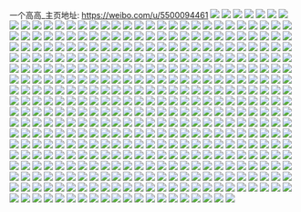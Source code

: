 一个高高_主页地址: https://weibo.com/u/5500094461 
![](https://wx4.sinaimg.cn/mw2000/7434f617gy1h8e9gai5xwj21ov2kze4m.jpg) 
![](https://wx4.sinaimg.cn/mw2000/7434f617gy1h8e9gln76xj22402tce81.jpg) 
![](https://wx4.sinaimg.cn/mw2000/7434f617gy1h8e9gbs929j22402tcnpd.jpg) 
![](https://wx4.sinaimg.cn/mw2000/7434f617gy1h8e9gn0yqlj22402tc4qq.jpg) 
![](https://wx4.sinaimg.cn/mw2000/7434f617gy1h786oh5rm3j22tc3r4e82.jpg) 
![](https://wx4.sinaimg.cn/mw2000/7434f617gy1h784rob1jmj22tc3r4q91.jpg) 
![](https://wx4.sinaimg.cn/mw2000/7434f617gy1h784rguok5j22tc3r4x6r.jpg) 
![](https://wx4.sinaimg.cn/mw2000/7434f617gy1h784qu5mx7j21w02iokjl.jpg) 
![](https://wx4.sinaimg.cn/mw2000/7434f617gy1h784qy81fmj22tc3r4qak.jpg) 
![](https://wx4.sinaimg.cn/mw2000/7434f617gy1h786prt310j22tc3r4gsg.jpg) 
![](https://wx4.sinaimg.cn/mw2000/7434f617gy1h784r9cydej22tc3r4qv8.jpg) 
![](https://wx4.sinaimg.cn/mw2000/7434f617gy1h786pbarpxj22tc3r4k31.jpg) 
![](https://wx4.sinaimg.cn/mw2000/7434f617gy1h786ovhtxjj22402tckjl.jpg) 
![](https://wx4.sinaimg.cn/mw2000/7434f617gy1h786p04cj6j22402tck1x.jpg) 
![](https://wx4.sinaimg.cn/mw2000/7434f617gy1h786rf9w1cj20u01400zk.jpg) 
![](https://wx4.sinaimg.cn/mw2000/7434f617gy1h69gsn1ndzj20u0140jwu.jpg) 
![](https://wx4.sinaimg.cn/mw2000/7434f617gy1h69gur9tvtj20tc134n1m.jpg) 
![](https://wx4.sinaimg.cn/mw2000/7434f617gy1h69gsnzzylj20u01407c6.jpg) 
![](https://wx4.sinaimg.cn/mw2000/7434f617gy1h69guq7ni6j20u0190dki.jpg) 
![](https://wx4.sinaimg.cn/mw2000/7434f617gy1h69guo80aaj20u0140qbz.jpg) 
![](https://wx4.sinaimg.cn/mw2000/7434f617gy1h69gun9n4ej20u011i45n.jpg) 
![](https://wx4.sinaimg.cn/mw2000/7434f617gy1h69gsqelgjj20u00u0acf.jpg) 
![](https://wx4.sinaimg.cn/mw2000/7434f617gy1h69gunrftqj20u0140dm6.jpg) 
![](https://wx4.sinaimg.cn/mw2000/7434f617gy1h69gum5dwwj20u0140jz8.jpg) 
![](https://wx4.sinaimg.cn/mw2000/7434f617gy1h69gurtpubj20tc15sgnq.jpg) 
![](https://wx4.sinaimg.cn/mw2000/7434f617gy1h69gummlwcj20tc13nq8y.jpg) 
![](https://wx4.sinaimg.cn/mw2000/7434f617gy1h69guqocxsj20u011jafx.jpg) 
![](https://wx4.sinaimg.cn/mw2000/7434f617gy1h69guovqqhj20u0140n4s.jpg) 
![](https://wx4.sinaimg.cn/mw2000/7434f617gy1h69gupl39ej20u0140tcv.jpg) 
![](https://wx4.sinaimg.cn/mw2000/7434f617gy1h69gsmeat3j20u0140jtv.jpg) 
![](https://wx4.sinaimg.cn/mw2000/7434f617gy1h59i1ygbh0j22252nmkaf.jpg) 
![](https://wx4.sinaimg.cn/mw2000/7434f617gy1h59i1k6gy7j22402tc4qp.jpg) 
![](https://wx4.sinaimg.cn/mw2000/7434f617gy1h59i1zxopkj22402tcwsz.jpg) 
![](https://wx4.sinaimg.cn/mw2000/7434f617gy1h59i3o9fw3j22402tc4qp.jpg) 
![](https://wx4.sinaimg.cn/mw2000/7434f617gy1h59i31kshrj22402tce81.jpg) 
![](https://wx4.sinaimg.cn/mw2000/7434f617gy1h59i0wkhomj22402tc4qp.jpg) 
![](https://wx4.sinaimg.cn/mw2000/7434f617gy1h59i828kehj22402tc1kx.jpg) 
![](https://wx4.sinaimg.cn/mw2000/7434f617gy1h59i88ce7cj22402tckjl.jpg) 
![](https://wx4.sinaimg.cn/mw2000/7434f617gy1h59i9z52n1j20u0140t9u.jpg) 
![](https://wx4.sinaimg.cn/mw2000/7434f617ly1h56n37b99gj22402tcqv5.jpg) 
![](https://wx4.sinaimg.cn/mw2000/7434f617ly1h56mrxx1bmj21w02io7ke.jpg) 
![](https://wx4.sinaimg.cn/mw2000/7434f617ly1h56mryo1h0j22f91tgtkw.jpg) 
![](https://wx4.sinaimg.cn/mw2000/7434f617ly1h56o9ztq6cj220w2p67wh.jpg) 
![](https://wx4.sinaimg.cn/mw2000/7434f617ly1h56o9wvs8nj22402tce81.jpg) 
![](https://wx4.sinaimg.cn/mw2000/7434f617ly1h56njukidaj22402tchdt.jpg) 
![](https://wx4.sinaimg.cn/mw2000/7434f617ly1h56o9vxypaj22402tckjl.jpg) 
![](https://wx4.sinaimg.cn/mw2000/7434f617ly1h4yl4yqgqbj20u011j0zu.jpg) 
![](https://wx4.sinaimg.cn/mw2000/7434f617ly1h4ykzt6j4vj20u011i44c.jpg) 
![](https://wx4.sinaimg.cn/mw2000/7434f617ly1h4ylahe8a8j20u011ithb.jpg) 
![](https://wx4.sinaimg.cn/mw2000/7434f617ly1h4ylezp49yj20u0140whu.jpg) 
![](https://wx4.sinaimg.cn/mw2000/7434f617ly1h4ylk3m116j20u0140tg0.jpg) 
![](https://wx4.sinaimg.cn/mw2000/7434f617ly1h4ylrgwpqdj20u0140jsf.jpg) 
![](https://wx4.sinaimg.cn/mw2000/7434f617ly1h4ylrkiud8j20u0140gpt.jpg) 
![](https://wx4.sinaimg.cn/mw2000/7434f617ly1h4yluj5ycnj20iz0bagm1.jpg) 
![](https://wx4.sinaimg.cn/mw2000/7434f617ly1h4yl8jxf98j20u00xngrd.jpg) 
![](https://wx4.sinaimg.cn/mw2000/7434f617ly1h4yl8ka8yrj218g0tnwjs.jpg) 
![](https://wx4.sinaimg.cn/mw2000/7434f617ly1h4ylez9hxaj20u011j110.jpg) 
![](https://wx4.sinaimg.cn/mw2000/7434f617ly1h4yl8jgdzjj20u011idnl.jpg) 
![](https://wx4.sinaimg.cn/mw2000/7434f617ly1h4yllh76jbj20u013zq5y.jpg) 
![](https://wx4.sinaimg.cn/mw2000/7434f617ly1h4ylriqucgj20u0140dn5.jpg) 
![](https://wx4.sinaimg.cn/mw2000/7434f617ly1h4ylrhi0xwj20u0140jvp.jpg) 
![](https://wx4.sinaimg.cn/mw2000/7434f617ly1h4ylmfvnnmj20u0140aej.jpg) 
![](https://wx4.sinaimg.cn/mw2000/7434f617ly1h4ylri7am9j20u0140gnj.jpg) 
![](https://wx4.sinaimg.cn/mw2000/7434f617ly1h4ylahs7q6j20u011jtgf.jpg) 
![](https://wx4.sinaimg.cn/mw2000/7434f617ly1h4cneclrz6j20wo1uoads.jpg) 
![](https://wx4.sinaimg.cn/mw2000/7434f617ly1h4cnecw7x1j20wo1uo42f.jpg) 
![](https://wx4.sinaimg.cn/mw2000/7434f617ly1h4cnedhq50j20wo1uo0wh.jpg) 
![](https://wx4.sinaimg.cn/mw2000/7434f617ly1h4cnlknpm2j20wo1uoahi.jpg) 
![](https://wx4.sinaimg.cn/mw2000/7434f617ly1h4co2sspn0j20wo1uoaj1.jpg) 
![](https://wx4.sinaimg.cn/mw2000/7434f617ly1h4co2t6otdj20wo1uo7fx.jpg) 
![](https://wx4.sinaimg.cn/mw2000/7434f617ly1h3em6442fdj22c0340x6p.jpg) 
![](https://wx4.sinaimg.cn/mw2000/7434f617ly1h3em5z7986j223z2tdu0x.jpg) 
![](https://wx4.sinaimg.cn/mw2000/7434f617ly1h3em5z18maj21w02io4qq.jpg) 
![](https://wx4.sinaimg.cn/mw2000/7434f617ly1h3em60khjtj20u01407km.jpg) 
![](https://wx4.sinaimg.cn/mw2000/7434f617ly1h3em611fcvj20u0140ncd.jpg) 
![](https://wx4.sinaimg.cn/mw2000/7434f617ly1h3em6236yhj216o1kw1kx.jpg) 
![](https://wx4.sinaimg.cn/mw2000/7434f617ly1h3em61tvyij21w02ionpd.jpg) 
![](https://wx4.sinaimg.cn/mw2000/7434f617ly1h3em63qtpmj21w02iohdu.jpg) 
![](https://wx4.sinaimg.cn/mw2000/7434f617ly1h3em65prruj21w02iohdu.jpg) 
![](https://wx4.sinaimg.cn/mw2000/7434f617ly1h3em5x53m6j21w02ioqhp.jpg) 
![](https://wx4.sinaimg.cn/mw2000/7434f617ly1h3em677ognj21w02ioe83.jpg) 
![](https://wx4.sinaimg.cn/mw2000/7434f617ly1h3em65kypej22io2io4qr.jpg) 
![](https://wx4.sinaimg.cn/mw2000/7434f617ly1h3em5n6gpgj20q4172n3o.jpg) 
![](https://wx4.sinaimg.cn/mw2000/7434f617ly1h3em66id72j21ng26aqv6.jpg) 
![](https://wx4.sinaimg.cn/mw2000/7434f617gy1h32gs71xzbj20vc1uodm2.jpg) 
![](https://wx4.sinaimg.cn/mw2000/7434f617ly1h1z1e0oanpj20u013vgs5.jpg) 
![](https://wx4.sinaimg.cn/mw2000/7434f617ly1h1z1e0znrlj21400u00zl.jpg) 
![](https://wx4.sinaimg.cn/mw2000/7434f617ly1h1z1e1clofj20u00xsn5h.jpg) 
![](https://wx4.sinaimg.cn/mw2000/7434f617ly1h1z1g12kw9j20u00u0qas.jpg) 
![](https://wx4.sinaimg.cn/mw2000/7434f617ly1h1z0a5zqauj21900u015h.jpg) 
![](https://wx4.sinaimg.cn/mw2000/7434f617ly1h1z0a6bsmuj21340u0qek.jpg) 
![](https://wx4.sinaimg.cn/mw2000/7434f617ly1h1z1e2e82qj21400u0n4a.jpg) 
![](https://wx4.sinaimg.cn/mw2000/7434f617ly1h1z1e2wiq0j20u011wdoa.jpg) 
![](https://wx4.sinaimg.cn/mw2000/7434f617ly1h1z0ebe2shj20u0190k5e.jpg) 
![](https://wx4.sinaimg.cn/mw2000/7434f617ly1h1z1e3g06wj20u0190n5w.jpg) 
![](https://wx4.sinaimg.cn/mw2000/7434f617ly1h1z1e3t0czj20u01p8n36.jpg) 
![](https://wx4.sinaimg.cn/mw2000/7434f617ly1h1z1e47jdwj20nz16mn4j.jpg) 
![](https://wx4.sinaimg.cn/mw2000/7434f617ly1h1z1e51ao3j20u018ztex.jpg) 
![](https://wx4.sinaimg.cn/mw2000/7434f617ly1h1z1e5fs9yj215a0u0dmx.jpg) 
![](https://wx4.sinaimg.cn/mw2000/7434f617ly1h1z1hdu377j21400u0wlf.jpg) 
![](https://wx4.sinaimg.cn/mw2000/7434f617ly1h0yjlpd5wej22p71z84qr.jpg) 
![](https://wx4.sinaimg.cn/mw2000/7434f617ly1h0yjlgs1pmj22402tc4qs.jpg) 
![](https://wx4.sinaimg.cn/mw2000/7434f617ly1h0yjpvjxzwj20tc1adag6.jpg) 
![](https://wx4.sinaimg.cn/mw2000/7434f617ly1h0yjm29lfuj22402tc4qt.jpg) 
![](https://wx4.sinaimg.cn/mw2000/7434f617ly1h0yjmi683gj22sk3jz1l0.jpg) 
![](https://wx4.sinaimg.cn/mw2000/7434f617ly1h0yjllgyxmj22402tcx6r.jpg) 
![](https://wx4.sinaimg.cn/mw2000/7434f617ly1h0yjqgs67uj20u0140gv1.jpg) 
![](https://wx4.sinaimg.cn/mw2000/7434f617ly1h0yjr52k21j20u0140dre.jpg) 
![](https://wx4.sinaimg.cn/mw2000/7434f617ly1h0yjm3hi9oj22402tcb29.jpg) 
![](https://wx4.sinaimg.cn/mw2000/7434f617ly1h0yjzp0c9wj20tc15b7aq.jpg) 
![](https://wx4.sinaimg.cn/mw2000/7434f617ly1h0avbr00k8j20zk0y1tnk.jpg) 
![](https://wx4.sinaimg.cn/mw2000/7434f617ly1h0aveffuv3j20zk0xzq8g.jpg) 
![](https://wx4.sinaimg.cn/mw2000/7434f617ly1h0avbs35mbj20qo0zjtf1.jpg) 
![](https://wx4.sinaimg.cn/mw2000/7434f617ly1h0awy1tpcsj20vx0qmtd0.jpg) 
![](https://wx4.sinaimg.cn/mw2000/7434f617ly1h0avefu6z3j20u00wljyr.jpg) 
![](https://wx4.sinaimg.cn/mw2000/7434f617ly1h0aw72tk54j20sg0lsn0e.jpg) 
![](https://wx4.sinaimg.cn/mw2000/7434f617ly1h0avg6stmkj20i00o0jut.jpg) 
![](https://wx4.sinaimg.cn/mw2000/7434f617ly1h0avef0tdcj20kz0if78o.jpg) 
![](https://wx4.sinaimg.cn/mw2000/7434f617ly1h0avbwffw2j20go0krwht.jpg) 
![](https://wx4.sinaimg.cn/mw2000/7434f617ly1h0avbsd7t0j20u00zgaee.jpg) 
![](https://wx4.sinaimg.cn/mw2000/7434f617ly1h0avbsnjvjj20qa0rndjy.jpg) 
![](https://wx4.sinaimg.cn/mw2000/7434f617ly1h0awy1ewuxj20kg0djdh0.jpg) 
![](https://wx4.sinaimg.cn/mw2000/7434f617ly1h0axb1cyzxj20iq0jr41v.jpg) 
![](https://wx4.sinaimg.cn/mw2000/7434f617ly1h0axb1mvaoj20zk0yrq9e.jpg) 
![](https://wx4.sinaimg.cn/mw2000/7434f617ly1h03ihiwiyaj22402tc7wj.jpg) 
![](https://wx4.sinaimg.cn/mw2000/7434f617ly1h03ikhndmnj223o23oqv5.jpg) 
![](https://wx4.sinaimg.cn/mw2000/7434f617ly1h03i8bxm3dj21tj26ux6p.jpg) 
![](https://wx4.sinaimg.cn/mw2000/7434f617ly1h03ibl0lubj21rn2cuhdt.jpg) 
![](https://wx4.sinaimg.cn/mw2000/7434f617ly1gxlwe4xadcj21jk223as0.jpg) 
![](https://wx4.sinaimg.cn/mw2000/7434f617gy1gx8fly6fq6j22402tc1ky.jpg) 
![](https://wx4.sinaimg.cn/mw2000/7434f617gy1gx7n3zvn57j22c0340npe.jpg) 
![](https://wx4.sinaimg.cn/mw2000/7434f617gy1gx7n412xsaj22402tckjm.jpg) 
![](https://wx4.sinaimg.cn/mw2000/7434f617gy1gx7n4396hnj22al31ve83.jpg) 
![](https://wx4.sinaimg.cn/mw2000/7434f617gy1gx7n469e89j22tc2401l1.jpg) 
![](https://wx4.sinaimg.cn/mw2000/7434f617gy1gx8flxcn4rj22402tckjl.jpg) 
![](https://wx4.sinaimg.cn/mw2000/7434f617gy1gx7n47f4emj22402tcqrv.jpg) 
![](https://wx4.sinaimg.cn/mw2000/7434f617gy1gx8fp07vfaj20u01hcqao.jpg) 
![](https://wx4.sinaimg.cn/mw2000/7434f617gy1gx7n4b4vi6j22402tc4qq.jpg) 
![](https://wx4.sinaimg.cn/mw2000/7434f617gy1gx7n49afnaj22402tcu0y.jpg) 
![](https://wx4.sinaimg.cn/mw2000/7434f617gy1gx8fjcwld6j22402tc1kx.jpg) 
![](https://wx4.sinaimg.cn/mw2000/7434f617gy1gx8flwlzzxj22t11vlx6q.jpg) 
![](https://wx4.sinaimg.cn/mw2000/7434f617gy1gw93fyltr8j20i50r5q7y.jpg) 
![](https://wx4.sinaimg.cn/mw2000/7434f617gy1gvt3kr3l45j22gq1vw1kx.jpg) 
![](https://wx4.sinaimg.cn/mw2000/7434f617gy1gvt3kpt0s4j22qm1r71ce.jpg) 
![](https://wx4.sinaimg.cn/mw2000/7434f617gy1gvt3l321l2j20u0140dj3.jpg) 
![](https://wx4.sinaimg.cn/mw2000/7434f617gy1gvt3ksxt4cj20u0140wjj.jpg) 
![](https://wx4.sinaimg.cn/mw2000/0027WrhJgy1gvjc7fjay5j60u012r76o02.jpg) 
![](https://wx4.sinaimg.cn/mw2000/0027WrhJgy1gvjbspdbe0j60tc142n2102.jpg) 
![](https://wx4.sinaimg.cn/mw2000/0027WrhJgy1gvjbsqgzpvj60u0140dme02.jpg) 
![](https://wx4.sinaimg.cn/mw2000/0027WrhJgy1gvjbs7j9tcj60u01400x802.jpg) 
![](https://wx4.sinaimg.cn/mw2000/0027WrhJgy1gvjbsanmjwj60u0140qcd02.jpg) 
![](https://wx4.sinaimg.cn/mw2000/0027WrhJgy1gvjbmyn5myj62402tckjm02.jpg) 
![](https://wx4.sinaimg.cn/mw2000/0027WrhJgy1gvjbn1zguhj62tc2404qp02.jpg) 
![](https://wx4.sinaimg.cn/mw2000/0027WrhJgy1gvjbn0qmldj62402tcnpe02.jpg) 
![](https://wx4.sinaimg.cn/mw2000/0027WrhJgy1gvjbmm89ezj61w02ioqv502.jpg) 
![](https://wx4.sinaimg.cn/mw2000/0027WrhJgy1gvelltgmg3j61zx2qrnpd02.jpg) 
![](https://wx4.sinaimg.cn/mw2000/0027WrhJgy1gvellvv3zsj62402tcx6q02.jpg) 
![](https://wx4.sinaimg.cn/mw2000/0027WrhJgy1gvellx14rkj61tb2n41kx02.jpg) 
![](https://wx4.sinaimg.cn/mw2000/0027WrhJgy1gvelujkqq2j60u0140n1l02.jpg) 
![](https://wx4.sinaimg.cn/mw2000/0027WrhJgy1gveluk6a6cj60u0140q6r02.jpg) 
![](https://wx4.sinaimg.cn/mw2000/0027WrhJgy1gvelukpk4hj60tc150n0j02.jpg) 
![](https://wx4.sinaimg.cn/mw2000/0027WrhJgy1gvelqi6ljkj62tc2404qp02.jpg) 
![](https://wx4.sinaimg.cn/mw2000/0027WrhJgy1gvelxf7097j60u0140wn602.jpg) 
![](https://wx4.sinaimg.cn/mw2000/0027WrhJgy1gvelul5papj60u0140dil02.jpg) 
![](https://wx4.sinaimg.cn/mw2000/0027WrhJgy1gvelqq3aayj62402tc7wi02.jpg) 
![](https://wx4.sinaimg.cn/mw2000/0027WrhJgy1guv107p72uj60u013z7fm02.jpg) 
![](https://wx4.sinaimg.cn/mw2000/0027WrhJgy3gtgcoiukdaj616o1kw4qp02.jpg) 
![](https://wx4.sinaimg.cn/mw2000/7434f617gy1gtbezupnygj22402tcnpd.jpg) 
![](https://wx4.sinaimg.cn/mw2000/7434f617gy1gtbezw4ov0j21v72n4hdt.jpg) 
![](https://wx4.sinaimg.cn/mw2000/7434f617gy1gtbf5geo83j22tc2tc1kz.jpg) 
![](https://wx4.sinaimg.cn/mw2000/7434f617gy1gtbfb377nbj21uy2h8x6p.jpg) 
![](https://wx4.sinaimg.cn/mw2000/7434f617gy1gt6chqmpafj21w02io7wi.jpg) 
![](https://wx4.sinaimg.cn/mw2000/7434f617gy1gt6chsn8edj21w01w0b29.jpg) 
![](https://wx4.sinaimg.cn/mw2000/7434f617gy1gt6chunmkij22uy2581ky.jpg) 
![](https://wx4.sinaimg.cn/mw2000/7434f617gy1gt6chrn42kj21un2gv7wh.jpg) 
![](https://wx4.sinaimg.cn/mw2000/7434f617gy1gt1f27c523j20u013zqad.jpg) 
![](https://wx4.sinaimg.cn/mw2000/7434f617gy1gsiti3ql8kj20u0140k0m.jpg) 
![](https://wx4.sinaimg.cn/mw2000/7434f617gy1gsdb6vcmgnj21400u0h9q.jpg) 
![](https://wx4.sinaimg.cn/mw2000/7434f617gy1gsdcev014pj20u01404ls.jpg) 
![](https://wx4.sinaimg.cn/mw2000/7434f617gy1gsdbgbad9tj20u0140tv9.jpg) 
![](https://wx4.sinaimg.cn/mw2000/7434f617gy1gsdbdl6akbj20u01401j0.jpg) 
![](https://wx4.sinaimg.cn/mw2000/7434f617gy1gsdb6wckjij20u0140ngx.jpg) 
![](https://wx4.sinaimg.cn/mw2000/7434f617gy1gsdbe8jk4oj20tc134q6w.jpg) 
![](https://wx4.sinaimg.cn/mw2000/7434f617gy1grx9upi7x7j20yi1a0npe.jpg) 
![](https://wx4.sinaimg.cn/mw2000/7434f617gy1grx9tojg91j22c0340qud.jpg) 
![](https://wx4.sinaimg.cn/mw2000/7434f617gy1grx9ttlvfdj23402c0u0x.jpg) 
![](https://wx4.sinaimg.cn/mw2000/7434f617gy1grx9uhvihbj20yi1bke81.jpg) 
![](https://wx4.sinaimg.cn/mw2000/7434f617gy1grx9u8624fj23402c01kx.jpg) 
![](https://wx4.sinaimg.cn/mw2000/7434f617gy1grx9tw1cdfj23402c0dzv.jpg) 
![](https://wx4.sinaimg.cn/mw2000/7434f617gy1grx9u27u68j22c03401kx.jpg) 
![](https://wx4.sinaimg.cn/mw2000/7434f617gy1grx9v292bvj20yg19yu0x.jpg) 
![](https://wx4.sinaimg.cn/mw2000/7434f617gy1grx9u5fnl4j23402c0hdt.jpg) 
![](https://wx4.sinaimg.cn/mw2000/7434f617gy1gqwzz7xdzmj20u01p8jui.jpg) 
![](https://wx4.sinaimg.cn/mw2000/7434f617gy1gqn26z5aqdj22402tckjn.jpg) 
![](https://wx4.sinaimg.cn/mw2000/7434f617gy1gqn1we5nczj22402tc1ky.jpg) 
![](https://wx4.sinaimg.cn/mw2000/7434f617gy1gqn1wfcov3j20u0140148.jpg) 
![](https://wx4.sinaimg.cn/mw2000/7434f617gy1gqn1wg2rc1j20tc14zq75.jpg) 
![](https://wx4.sinaimg.cn/mw2000/7434f617gy1gqn21wlzhaj21400u0dl7.jpg) 
![](https://wx4.sinaimg.cn/mw2000/7434f617gy1gqn1z1mcbvj20u0140jug.jpg) 
![](https://wx4.sinaimg.cn/mw2000/7434f617gy1gqn1vrldirj20u0140n0b.jpg) 
![](https://wx4.sinaimg.cn/mw2000/7434f617gy1gqn1vs8sufj20tc0vu45l.jpg) 
![](https://wx4.sinaimg.cn/mw2000/7434f617gy1gqn1thcveqj22402tce82.jpg) 
![](https://wx4.sinaimg.cn/mw2000/7434f617gy1gpmhxlgmfoj21uo0vch7h.jpg) 
![](https://wx4.sinaimg.cn/mw2000/7434f617gy1gpmhxm1yusj21uo0vc7wh.jpg) 
![](https://wx4.sinaimg.cn/mw2000/7434f617gy1gpmhxmv0bhj21uo0vcn90.jpg) 
![](https://wx4.sinaimg.cn/mw2000/7434f617gy1gpmhxn83ijj21uo0vctnk.jpg) 
![](https://wx4.sinaimg.cn/mw2000/7434f617gy1gpmhxnlpclj21uo0vck7k.jpg) 
![](https://wx4.sinaimg.cn/mw2000/7434f617gy1gpmi8poub9j20n00uo48a.jpg) 
![](https://wx4.sinaimg.cn/mw2000/7434f617ly1goyw582fcmj22c03407wi.jpg) 
![](https://wx4.sinaimg.cn/mw2000/7434f617ly1goyw59y29fj21t02eonpd.jpg) 
![](https://wx4.sinaimg.cn/mw2000/7434f617ly1goyw5cjkpuj21w02io1l1.jpg) 
![](https://wx4.sinaimg.cn/mw2000/7434f617ly1goyw5ioeetj22c0340b2b.jpg) 
![](https://wx4.sinaimg.cn/mw2000/7434f617ly1goyw5dvhutj22c0340x6r.jpg) 
![](https://wx4.sinaimg.cn/mw2000/7434f617ly1goyw5b9slrj21w02io7wi.jpg) 
![](https://wx4.sinaimg.cn/mw2000/7434f617ly1goyw5h08ukj22c0340x6r.jpg) 
![](https://wx4.sinaimg.cn/mw2000/7434f617ly1goyw5fac03j23402c0npd.jpg) 
![](https://wx4.sinaimg.cn/mw2000/7434f617ly1goyw58zp6hj22c0340x6q.jpg) 
![](https://wx4.sinaimg.cn/mw2000/7434f617ly1goioptb67uj21jc2b1u0x.jpg) 
![](https://wx4.sinaimg.cn/mw2000/7434f617ly1goiopvh99jj21kw2dcqva.jpg) 
![](https://wx4.sinaimg.cn/mw2000/7434f617ly1goioqb3oy0j22dc1kwe81.jpg) 
![](https://wx4.sinaimg.cn/mw2000/7434f617ly1goioqacxvej21kw2dce81.jpg) 
![](https://wx4.sinaimg.cn/mw2000/7434f617ly1goiopxt5mnj21ys2mcb2a.jpg) 
![](https://wx4.sinaimg.cn/mw2000/7434f617ly1goioqesw02j22yq2824qr.jpg) 
![](https://wx4.sinaimg.cn/mw2000/7434f617ly1goiopzziatj21kw2dcnpd.jpg) 
![](https://wx4.sinaimg.cn/mw2000/7434f617ly1goioq0mp6lj213l1neb29.jpg) 
![](https://wx4.sinaimg.cn/mw2000/7434f617ly1goioq8qtxsj22db1n8b2a.jpg) 
![](https://wx4.sinaimg.cn/mw2000/7434f617ly1goioq52vttj22dc1kwx6q.jpg) 
![](https://wx4.sinaimg.cn/mw2000/7434f617ly1goioqi972jj22dc1kwu10.jpg) 
![](https://wx4.sinaimg.cn/mw2000/7434f617ly1goiopz5w5gj21kw2dchdt.jpg) 
![](https://wx4.sinaimg.cn/mw2000/7434f617ly1goioq6koq3j22io1w0b2c.jpg) 
![](https://wx4.sinaimg.cn/mw2000/7434f617ly1goiopwy74mj21lu2dcx6p.jpg) 
![](https://wx4.sinaimg.cn/mw2000/7434f617ly1goioqg79nij21kw1wcqv6.jpg) 
![](https://wx4.sinaimg.cn/mw2000/7434f617ly1goioqc08whj21k71k64qp.jpg) 
![](https://wx4.sinaimg.cn/mw2000/7434f617ly1goioqgs6gej21fj25bhdt.jpg) 
![](https://wx4.sinaimg.cn/mw2000/7434f617ly1goioqdfhj8j230i29dhdv.jpg) 
![](https://wx4.sinaimg.cn/mw2000/7434f617ly1go4aapk5amj22402tc7wj.jpg) 
![](https://wx4.sinaimg.cn/mw2000/7434f617ly1go4aar9hp8j22402tchdv.jpg) 
![](https://wx4.sinaimg.cn/mw2000/7434f617ly1gn81w0xyn2j21w12ipe81.jpg) 
![](https://wx4.sinaimg.cn/mw2000/7434f617ly1gn81w02cm2j21w12iphdt.jpg) 
![](https://wx4.sinaimg.cn/mw2000/7434f617ly1gn81w4jgwrj21w12ipnpd.jpg) 
![](https://wx4.sinaimg.cn/mw2000/7434f617ly1gn81w1vv7vj22402tchdt.jpg) 
![](https://wx4.sinaimg.cn/mw2000/7434f617ly1gn821dwesyj21lu2eq4pd.jpg) 
![](https://wx4.sinaimg.cn/mw2000/7434f617ly1gn81w33qi3j22402tc4qq.jpg) 
![](https://wx4.sinaimg.cn/mw2000/7434f617ly1gn81w6bcbsj21xx2wv4qq.jpg) 
![](https://wx4.sinaimg.cn/mw2000/7434f617ly1gn81vxtysbj21w12ipu0x.jpg) 
![](https://wx4.sinaimg.cn/mw2000/7434f617ly1gn8230oip1j20u0140q4k.jpg) 
![](https://wx4.sinaimg.cn/mw2000/7434f617ly1gn63ahr54ej215s1jq1kx.jpg) 
![](https://wx4.sinaimg.cn/mw2000/7434f617ly1gmr1nzwr9kj20t212qh9k.jpg) 
![](https://wx4.sinaimg.cn/mw2000/7434f617ly1gmr1o1ae8nj20u01404qp.jpg) 
![](https://wx4.sinaimg.cn/mw2000/7434f617ly1gmr1o1r87zj20u01401kx.jpg) 
![](https://wx4.sinaimg.cn/mw2000/7434f617ly1gmr1o0fy56j20u01404qp.jpg) 
![](https://wx4.sinaimg.cn/mw2000/7434f617ly1gmmxajo1oqj2240240npd.jpg) 
![](https://wx4.sinaimg.cn/mw2000/7434f617ly1gmmxal8y7hj22402tce83.jpg) 
![](https://wx4.sinaimg.cn/mw2000/7434f617ly1gmmxapz5kkj2240240x6p.jpg) 
![](https://wx4.sinaimg.cn/mw2000/7434f617ly1gmmxam5u7dj2240240npe.jpg) 
![](https://wx4.sinaimg.cn/mw2000/7434f617ly1gmmxaqgsumj20tc0vh76r.jpg) 
![](https://wx4.sinaimg.cn/mw2000/7434f617ly1gmmxao2r7jj21p82iokjo.jpg) 
![](https://wx4.sinaimg.cn/mw2000/7434f617ly1gmmxapeva2j20u0140130.jpg) 
![](https://wx4.sinaimg.cn/mw2000/7434f617ly1gmmxdwhjsuj20u00vndjm.jpg) 
![](https://wx4.sinaimg.cn/mw2000/7434f617ly1gmmxcil9lkj20u0140789.jpg) 
![](https://wx4.sinaimg.cn/mw2000/7434f617gy1gkq9zyqfs6j22c02c0jwx.jpg) 
![](https://wx4.sinaimg.cn/mw2000/7434f617gy1gjsuf72sw1j20tc0x4wiw.jpg) 
![](https://wx4.sinaimg.cn/mw2000/7434f617gy1gjsufgqyv2j20tc18en33.jpg) 
![](https://wx4.sinaimg.cn/mw2000/7434f617gy1gjsuftaw7jj20tc0tlab7.jpg) 
![](https://wx4.sinaimg.cn/mw2000/7434f617gy1gjsunvkkywj20u0140x38.jpg) 
![](https://wx4.sinaimg.cn/mw2000/7434f617gy1gj3yrgmxzhj22tc2404qq.jpg) 
![](https://wx4.sinaimg.cn/mw2000/7434f617ly1gixbmkaw44j22io1w0qv6.jpg) 
![](https://wx4.sinaimg.cn/mw2000/7434f617ly1gixbmlvahgj22ac1ppe82.jpg) 
![](https://wx4.sinaimg.cn/mw2000/7434f617ly1gixbnf0vgaj21og2ioe83.jpg) 
![](https://wx4.sinaimg.cn/mw2000/7434f617ly1giycjkjgjjj212a1w1kjl.jpg) 
![](https://wx4.sinaimg.cn/mw2000/7434f617ly1giyclas5aoj21tu1ujnpd.jpg) 
![](https://wx4.sinaimg.cn/mw2000/7434f617ly1giyfk5849xj21l82iou0y.jpg) 
![](https://wx4.sinaimg.cn/mw2000/7434f617ly1giyfjvo5b6j21nn2ge4qq.jpg) 
![](https://wx4.sinaimg.cn/mw2000/7434f617ly1giyffaz4etj22io1w0e82.jpg) 
![](https://wx4.sinaimg.cn/mw2000/7434f617ly1giycle83agj22c0340hdt.jpg) 
![](https://wx4.sinaimg.cn/mw2000/7434f617ly1giyff8a135j21xh1g41ky.jpg) 
![](https://wx4.sinaimg.cn/mw2000/7434f617ly1giyclcoyibj21p72ffkjm.jpg) 
![](https://wx4.sinaimg.cn/mw2000/7434f617ly1giyfjxjohaj21qi1qikjl.jpg) 
![](https://wx4.sinaimg.cn/mw2000/7434f617ly1giyfk2b9yoj22gm1n34qr.jpg) 
![](https://wx4.sinaimg.cn/mw2000/7434f617gy1giagbqu11tj20lm0we13b.jpg) 
![](https://wx4.sinaimg.cn/mw2000/7434f617gy1giag0oy0eij22tc240hdt.jpg) 
![](https://wx4.sinaimg.cn/mw2000/7434f617gy1giag0k6ebbj22402tcnpe.jpg) 
![](https://wx4.sinaimg.cn/mw2000/7434f617gy1giag0qpqjcj22tc240hdt.jpg) 
![](https://wx4.sinaimg.cn/mw2000/7434f617gy1gfvqnros43j22bf1q24in.jpg) 
![](https://wx4.sinaimg.cn/mw2000/7434f617gy1gfdb6y009pj21w01f01ky.jpg) 
![](https://wx4.sinaimg.cn/mw2000/7434f617gy1gfd6ellh5kj22tc240qv6.jpg) 
![](https://wx4.sinaimg.cn/mw2000/7434f617gy1gfd6df6t91j23k02o0qva.jpg) 
![](https://wx4.sinaimg.cn/mw2000/7434f617gy1gf9ob2x7t6j22tc2404qt.jpg) 
![](https://wx4.sinaimg.cn/mw2000/7434f617gy1gf9ob5sompj21vk2tc7wm.jpg) 
![](https://wx4.sinaimg.cn/mw2000/7434f617gy1gf9ob111kuj222a2r1npg.jpg) 
![](https://wx4.sinaimg.cn/mw2000/7434f617gy1gf9onjw25vj20w01tchdt.jpg) 
![](https://wx4.sinaimg.cn/mw2000/7434f617gy1gevhvionz3j20u00u0wfe.jpg) 
![](https://wx4.sinaimg.cn/mw2000/7434f617gy1gevhsypl2pj20u0140jwo.jpg) 
![](https://wx4.sinaimg.cn/mw2000/7434f617gy1gevhvda9jhj20u00u0q5g.jpg) 
![](https://wx4.sinaimg.cn/mw2000/7434f617gy1gevhs0zbczj20u0140afy.jpg) 
![](https://wx4.sinaimg.cn/mw2000/7434f617gy1gevhvtyv0lj20u00u0dkc.jpg) 
![](https://wx4.sinaimg.cn/mw2000/7434f617gy1gevhrl3pe6j20u0140q93.jpg) 
![](https://wx4.sinaimg.cn/mw2000/7434f617gy1gevhw0v46fj20u00u00ul.jpg) 
![](https://wx4.sinaimg.cn/mw2000/7434f617gy1gevhoaucylj22402404qt.jpg) 
![](https://wx4.sinaimg.cn/mw2000/7434f617gy1gevhoxo721j22a331gb2f.jpg) 
![](https://wx4.sinaimg.cn/mw2000/7434f617gy3geu9bxdf9tj21qi1qih39.jpg) 
![](https://wx4.sinaimg.cn/mw2000/7434f617gy3gei1n3dtlcj211x1ekdqm.jpg) 
![](https://wx4.sinaimg.cn/mw2000/7434f617gy3ge6f0msrebj21c61c64do.jpg) 
![](https://wx4.sinaimg.cn/mw2000/7434f617ly1ge1m0xvu2vj215o15o7wh.jpg) 
![](https://wx4.sinaimg.cn/mw2000/7434f617gy1gcqx5zef50j21jk1jke82.jpg) 
![](https://wx4.sinaimg.cn/mw2000/7434f617gy1gcpsuuhu1zj21g41xhnpd.jpg) 
![](https://wx4.sinaimg.cn/mw2000/7434f617gy1gcs4rh39yyj21101idnoq.jpg) 
![](https://wx4.sinaimg.cn/mw2000/7434f617gy1gcozj1z5nlj21jk1jk1kz.jpg) 
![](https://wx4.sinaimg.cn/mw2000/7434f617gy1gcgk8wt7tij215o1jkx6p.jpg) 
![](https://wx4.sinaimg.cn/mw2000/7434f617gy1gcgm0k3ckhj21mc25s4qr.jpg) 
![](https://wx4.sinaimg.cn/mw2000/7434f617gy1gcgk8vvenuj21jk1jkb2a.jpg) 
![](https://wx4.sinaimg.cn/mw2000/7434f617gy1gci3031756j21jk1jk7wi.jpg) 
![](https://wx4.sinaimg.cn/mw2000/7434f617gy1gcgm0irh05j21mc1mcnpd.jpg) 
![](https://wx4.sinaimg.cn/mw2000/7434f617gy1gcpyjo439pj21i61i7hdt.jpg) 
![](https://wx4.sinaimg.cn/mw2000/7434f617gy1gcgmi0q22bj20u00u0n28.jpg) 
![](https://wx4.sinaimg.cn/mw2000/7434f617gy1gcr7iwpdxyj21mc25s7wi.jpg) 
![](https://wx4.sinaimg.cn/mw2000/7434f617gy1gch840q9yej20ca0f774z.jpg) 
![](https://wx4.sinaimg.cn/mw2000/7434f617gy1gbzphdp8yqj21tc1tchdt.jpg) 
![](https://wx4.sinaimg.cn/mw2000/7434f617gy1gbzphec4ldj20wo1uojy8.jpg) 
![](https://wx4.sinaimg.cn/mw2000/7434f617gy1gbzphcvjfcj217k1tckjl.jpg) 
![](https://wx4.sinaimg.cn/mw2000/7434f617gy3gaw6ws822qj20zk1bfdi3.jpg) 
![](https://wx4.sinaimg.cn/mw2000/7434f617gy1g7hzsau98oj20tk1hcx6q.jpg) 
![](https://wx4.sinaimg.cn/mw2000/7434f617gy1g7ajqmcryxj23342bckjq.jpg) 
![](https://wx4.sinaimg.cn/mw2000/7434f617gy1g7bkjy0u6tj21sg16zqv5.jpg) 
![](https://wx4.sinaimg.cn/mw2000/7434f617gy1g7blxd5wsdj20ty18ye82.jpg) 
![](https://wx4.sinaimg.cn/mw2000/7434f617gy1g7blxgzdvuj22z128au12.jpg) 
![](https://wx4.sinaimg.cn/mw2000/7434f617gy1g7bkneaay1j22bc334u12.jpg) 
![](https://wx4.sinaimg.cn/mw2000/7434f617gy1g7bkvk2jfdj21d82fon6l.jpg) 
![](https://wx4.sinaimg.cn/mw2000/7434f617gy1g7blxklew5j225u38ve83.jpg) 
![](https://wx4.sinaimg.cn/mw2000/7434f617gy1g7blxo35qlj23402c0qva.jpg) 
![](https://wx4.sinaimg.cn/mw2000/7434f617gy1g7blxwgihoj226e332qvb.jpg) 
![](https://wx4.sinaimg.cn/mw2000/7434f617gy1g55mkzbg3pj20pk8xlu0x.jpg) 
![](https://wx4.sinaimg.cn/mw2000/7434f617gy1g55mlaqtpqj20qy8h17wi.jpg) 
![](https://wx4.sinaimg.cn/mw2000/7434f617gy1g55ml53nufj20qw8hjnpd.jpg) 
![](https://wx4.sinaimg.cn/mw2000/7434f617gy1g55ml8nja5j20v27cl4qp.jpg) 
![](https://wx4.sinaimg.cn/mw2000/7434f617gy1g55mky27d2j20sb82cb2a.jpg) 
![](https://wx4.sinaimg.cn/mw2000/7434f617gy1g55ml7mz0bj20sr7xt7wi.jpg) 
![](https://wx4.sinaimg.cn/mw2000/7434f617gy1g55ml6ds61j20ru8784qq.jpg) 
![](https://wx4.sinaimg.cn/mw2000/7434f617gy1g55nipxvuyj20u27ld1ky.jpg) 
![](https://wx4.sinaimg.cn/mw2000/7434f617gy1g55nirigwqj20ud7iinpe.jpg) 
![](https://wx4.sinaimg.cn/mw2000/7434f617gy1g52byhrw5cj22c0340npe.jpg) 
![](https://wx4.sinaimg.cn/mw2000/7434f617gy1g3r5t9vhu2j22c02c0b29.jpg) 
![](https://wx4.sinaimg.cn/mw2000/7434f617gy1g3r5tc9j6cj20ty190h4v.jpg) 
![](https://wx4.sinaimg.cn/mw2000/7434f617gy1g3r5tbkzkcj22c02c04qp.jpg) 
![](https://wx4.sinaimg.cn/mw2000/7434f617gy1g3r5taizalj22c02c01kx.jpg) 
![](https://wx4.sinaimg.cn/mw2000/7434f617gy1g3r5tdrkyxj20ty18y7wh.jpg) 
![](https://wx4.sinaimg.cn/mw2000/7434f617gy1g3r5taxwfhj22c02c0h42.jpg) 
![](https://wx4.sinaimg.cn/mw2000/7434f617gy1g3r5tck2icj20ty192mzw.jpg) 
![](https://wx4.sinaimg.cn/mw2000/7434f617gy1g3r5t95fq6j20ty18s443.jpg) 
![](https://wx4.sinaimg.cn/mw2000/7434f617gy1g3r5td0945j20ty190qni.jpg) 
![](https://wx4.sinaimg.cn/mw2000/7434f617gy1g2f6y9qhtnj22c02c0npf.jpg) 
![](https://wx4.sinaimg.cn/mw2000/7434f617gy1g1f1z20kn0j21o02yo7wn.jpg) 
![](https://wx4.sinaimg.cn/mw2000/7434f617gy1g1f3kj5b64j20qk0zfb20.jpg) 
![](https://wx4.sinaimg.cn/mw2000/7434f617gy1g1ez42pwu6j20rs0rsqid.jpg) 
![](https://wx4.sinaimg.cn/mw2000/7434f617gy1g1f1z4npt8j22c03407wo.jpg) 
![](https://wx4.sinaimg.cn/mw2000/7434f617gy1g1f2b6zje9j20k00tvju6.jpg) 
![](https://wx4.sinaimg.cn/mw2000/7434f617gy1g1f1z8f6o8j22802yox70.jpg) 
![](https://wx4.sinaimg.cn/mw2000/7434f617gy1g1f2krdpilj21o01o0tyz.jpg) 
![](https://wx4.sinaimg.cn/mw2000/7434f617gy1g1f1yydn7sj21w02iokjl.jpg) 
![](https://wx4.sinaimg.cn/mw2000/7434f617gy1g1f3ekri36j21ho1zkx6r.jpg) 
![](https://wx4.sinaimg.cn/mw2000/7434f617gy1fz8poauptdj21o92z44qr.jpg) 
![](https://wx4.sinaimg.cn/mw2000/7434f617gy1fw16ye9f5gj216n1kw1kx.jpg) 
![](https://wx4.sinaimg.cn/mw2000/7434f617gy1fw16ylsn3yj23402c0npj.jpg) 
![](https://wx4.sinaimg.cn/mw2000/7434f617gy1fw16ypadfuj23402c0u0y.jpg) 
![](https://wx4.sinaimg.cn/mw2000/7434f617gy1fw16zfx016j22z81zib2g.jpg) 
![](https://wx4.sinaimg.cn/mw2000/7434f617gy1fw1qlcna8kj21mq2g47wi.jpg) 
![](https://wx4.sinaimg.cn/mw2000/7434f617gy1fw1qlf2chbj233y22nhdz.jpg) 
![](https://wx4.sinaimg.cn/mw2000/7434f617gy1fw15rw6m1gj22qj3nd7wj.jpg) 
![](https://wx4.sinaimg.cn/mw2000/7434f617gy1fw1qlgki71j22c03401kz.jpg) 
![](https://wx4.sinaimg.cn/mw2000/7434f617gy1fw1qlhv8d8j22c0340kjm.jpg) 
![](https://wx4.sinaimg.cn/mw2000/7434f617gy1ftpas6wwchj22c0340u0y.jpg) 
![](https://wx4.sinaimg.cn/mw2000/7434f617gy1fvfquse0gwj22c02c01ky.jpg) 
![](https://wx4.sinaimg.cn/mw2000/7434f617gy1fvts8590h9j20yi0yiqv5.jpg) 
![](https://wx4.sinaimg.cn/mw2000/7434f617gy1fsumltjcnmj21ai1pzb29.jpg) 
![](https://wx4.sinaimg.cn/mw2000/7434f617gy1fvcll1urtzj21z91z9e81.jpg) 
![](https://wx4.sinaimg.cn/mw2000/7434f617gy1fvclkrfhygj22c01r34qp.jpg) 
![](https://wx4.sinaimg.cn/mw2000/7434f617gy1fvdhr4ziabj22c02c0kjm.jpg) 
![](https://wx4.sinaimg.cn/mw2000/7434f617gy1fvjacly9vkj22vn29jkjm.jpg) 
![](https://wx4.sinaimg.cn/mw2000/7434f617gy1fvj9w0un85j20yi0yihdu.jpg) 
![](https://wx4.sinaimg.cn/mw2000/7434f617gy1fvad1thxapj20yl6lmx6q.jpg) 
![](https://wx4.sinaimg.cn/mw2000/7434f617gy1fvabmh5aftj20ya6nne82.jpg) 
![](https://wx4.sinaimg.cn/mw2000/7434f617gy1fvacptcgcfj20tc7s3npe.jpg) 
![](https://wx4.sinaimg.cn/mw2000/7434f617gy1fvacvgi2zij20yp6kshdu.jpg) 
![](https://wx4.sinaimg.cn/mw2000/7434f617gy1fvac44oar8j20um7gb7wj.jpg) 
![](https://wx4.sinaimg.cn/mw2000/7434f617gy1fvacem2m85j210i6961ky.jpg) 
![](https://wx4.sinaimg.cn/mw2000/7434f617gy1fvadalukcaj20vv75s1kz.jpg) 
![](https://wx4.sinaimg.cn/mw2000/7434f617gy1fvalgioajqj20v37cahdu.jpg) 
![](https://wx4.sinaimg.cn/mw2000/7434f617gy1fvalj086iqj20yi1fjjwz.jpg) 
![](https://wx4.sinaimg.cn/mw2000/7434f617gy1frd89v2dcqj2240240kjl.jpg) 
![](https://wx4.sinaimg.cn/mw2000/7434f617gy1fr21tn5yr1j22bi2binpe.jpg) 
![](https://wx4.sinaimg.cn/mw2000/7434f617gy1frd8aulyjgj22c62c0kjl.jpg) 
![](https://wx4.sinaimg.cn/mw2000/7434f617gy1frd89p5u9mj220x2pc1ky.jpg) 
![](https://wx4.sinaimg.cn/mw2000/7434f617gy1frd8etgn58j22c02c0e82.jpg) 
![](https://wx4.sinaimg.cn/mw2000/7434f617gy1frd8muj5bzj21sl1sle44.jpg) 
![](https://wx4.sinaimg.cn/mw2000/7434f617gy1fri7mr90stj22c02c0hdv.jpg) 
![](https://wx4.sinaimg.cn/mw2000/7434f617gy1fri7ni2c13j22c02c04qp.jpg) 
![](https://wx4.sinaimg.cn/mw2000/7434f617gy1fsf8v0q1lqj22c02c07wh.jpg) 
![](https://wx4.sinaimg.cn/mw2000/7434f617gy1fqssqsvvb7j20yi1pc1ky.jpg) 
![](https://wx4.sinaimg.cn/mw2000/7434f617gy1fperfaofb9j216p16pqbm.jpg) 
![](https://wx4.sinaimg.cn/mw2000/7434f617gy1fqst9jpyfmj20hs0hsn00.jpg) 
![](https://wx4.sinaimg.cn/mw2000/7434f617gy1fqssuj52rij22872874i9.jpg) 
![](https://wx4.sinaimg.cn/mw2000/7434f617gy1fpyrumnn2wj228b2z31ky.jpg) 
![](https://wx4.sinaimg.cn/mw2000/7434f617gy1fpers8lfejj228g28gkff.jpg) 
![](https://wx4.sinaimg.cn/mw2000/7434f617gy1fqssqzh380j228g28g7r3.jpg) 
![](https://wx4.sinaimg.cn/mw2000/7434f617gy1fperhd3rivj228g28gkg0.jpg) 
![](https://wx4.sinaimg.cn/mw2000/7434f617gy1fo6j6pvn6yj228g28g1kx.jpg) 
![](https://wx4.sinaimg.cn/mw2000/7434f617gy1fqdpz2vendj20xa6uv7wi.jpg) 
![](https://wx4.sinaimg.cn/mw2000/7434f617gy1fqdpz68jjnj20xv6qlu0x.jpg) 
![](https://wx4.sinaimg.cn/mw2000/7434f617gy1fqdpzaf9zij20x36wcqv6.jpg) 
![](https://wx4.sinaimg.cn/mw2000/7434f617gy1fqdpzskf2tj20vh791hdu.jpg) 
![](https://wx4.sinaimg.cn/mw2000/7434f617gy1fqdpyxwqlzj20yv6jnqv5.jpg) 
![](https://wx4.sinaimg.cn/mw2000/7434f617gy1fqdq0dze7bj20v97b07wi.jpg) 
![](https://wx4.sinaimg.cn/mw2000/7434f617gy1fqdq0zcea6j20ym6lfhdu.jpg) 
![](https://wx4.sinaimg.cn/mw2000/7434f617gy1fqdq1bv0w6j20u87juqv5.jpg) 
![](https://wx4.sinaimg.cn/mw2000/7434f617gy1fqdq1hw0suj20u87jvhdu.jpg) 
![](https://wx4.sinaimg.cn/mw2000/7434f617gy1fq39sk8uyhj23402c0npd.jpg) 
![](https://wx4.sinaimg.cn/mw2000/7434f617gy1fq39tuybf6j20qo0k077r.jpg) 
![](https://wx4.sinaimg.cn/mw2000/7434f617gy1fq39smrhxbj22c02c0nnm.jpg) 
![](https://wx4.sinaimg.cn/mw2000/7434f617gy1fq3a18cz09j22c0340npe.jpg) 
![](https://wx4.sinaimg.cn/mw2000/7434f617gy1fq39szjq7ij22c02c0npd.jpg) 
![](https://wx4.sinaimg.cn/mw2000/7434f617gy1fq39ty8zaej220q2oz1kz.jpg) 
![](https://wx4.sinaimg.cn/mw2000/7434f617gy1fq39sqrjecj226733vb29.jpg) 
![](https://wx4.sinaimg.cn/mw2000/7434f617gy1fq39stoqpzj22c0340qv5.jpg) 
![](https://wx4.sinaimg.cn/mw2000/7434f617gy1fq39swv1h6j22c02c01kx.jpg) 
![](https://wx4.sinaimg.cn/mw2000/7434f617gy1fpzg68utzfj22c0340npd.jpg) 
![](https://wx4.sinaimg.cn/mw2000/7434f617gy1fptv3cwvexj20qo0qo0x0.jpg) 
![](https://wx4.sinaimg.cn/mw2000/7434f617gy1fp3jlzcrvdj22c02c0e84.jpg) 
